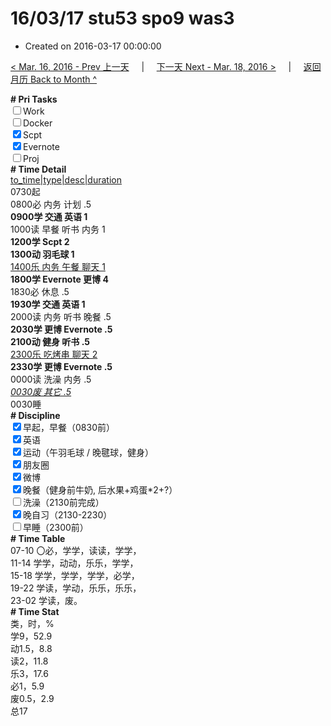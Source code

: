 # 16/03/17 stu53 spo9 was3

- Created on 2016-03-17 00:00:00

[< Mar. 16, 2016 - Prev 上一天](/lifelogs/2016/03/d16.md) &nbsp; &nbsp; | &nbsp; &nbsp; [下一天 Next - Mar. 18, 2016 >](/lifelogs/2016/03/d18.md) &nbsp; &nbsp; |  &nbsp; &nbsp; [返回月历 Back to Month ^](/lifelogs/2016/03/index.md)
<br/><div><b># Pri Tasks</b></div><div><input type="checkbox"/>Work</div><div><input type="checkbox"/>Docker</div><div><input checked="true" type="checkbox"/>Scpt</div><div><input checked="true" type="checkbox"/>Evernote</div><div><input type="checkbox"/>Proj</div><div><b># Time Detail</b></div><div><u>to_time|type|desc|duration</u></div><div>0730起</div><div>0800必 内务 计划 .5</div><div><b>0900学 交通 英语 1</b></div><div>1000读 早餐 听书 内务 1</div><div><b>1200学 Scpt 2</b></div><div><b>1300动 羽毛球 1</b></div><div><u>1400乐 内务 午餐 聊天 1</u></div><div><b>1800学 Evernote 更博 4</b></div><div>1830必 休息 .5</div><div><b>1930学 交通 英语 1</b></div><div>2000读 内务 听书 晚餐 .5</div><div><b>2030学 更博 Evernote .5</b></div><div><b>2100动 健身 听书 .5</b></div><div><u>2300乐 吃烤串 聊天 2</u></div><div><b>2330学 更博 Evernote .5</b></div><div>0000读 洗澡 内务 .5</div><div><u><i>0030废 其它 .5</i></u></div><div>0030睡</div><div><b># Discipline</b></div><div><input checked="true" type="checkbox"/>早起，早餐（0830前）</div><div><input checked="true" type="checkbox"/>英语</div><div><input checked="true" type="checkbox"/>运动（午羽毛球 / 晚毽球，健身）</div><div><input checked="true" type="checkbox"/>朋友圈</div><div><input checked="true" type="checkbox"/>微博</div><div><input checked="true" type="checkbox"/>晚餐（健身前牛奶, 后水果+鸡蛋*2+?）</div><div><input type="checkbox"/>洗澡（2130前完成）</div><div><input checked="true" type="checkbox"/>晚自习（2130-2230）</div><div><input type="checkbox"/>早睡（2300前）</div><div><b># Time Table</b></div><div>07-10 〇必，学学，读读，学学，</div><div>11-14 学学，动动，乐乐，学学，</div><div>15-18 学学，学学，学学，必学，</div><div>19-22 学读，学动，乐乐，乐乐，</div><div>23-02 学读，废。</div><div><b># Time Stat</b></div><div>类，时，%</div><div>学9，52.9</div><div>动1.5，8.8</div><div>读2，11.8</div><div>乐3，17.6</div><div>必1，5.9</div><div>废0.5，2.9</div><div>总17</div>
